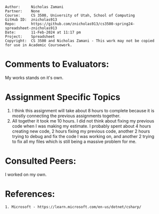 ```
Author:     Nicholas Zamani
Partner:    None
Course:     CS 3500, University of Utah, School of Computing
GitHub ID:  znicholas913
Repo:       https://github.com/znicholas913/cs3500-spring24-spreadsheet-znicholas913
Date:       11-Feb-2024 at 11:17 pm
Project:    Spreadsheet
Copyright:  CS 3500 and Nicholas Zamani - This work may not be copied for use in Academic Coursework.
```

# Comments to Evaluators:

My works stands on it's own.

# Assignment Specific Topics
1. I think this assignment will take about 8 hours to complete because it is mostly connecting the previous assignments
together.
2. All together it took me 10 hours. I did not think about fixing my previous code when I was making my estimate. I probably 
spent about 4 hours creating new code, 2 hours fixing my previous code, another 2 hours trying to debug and fix the 
code I was working on, and another 2 trying to fix all my files which is still being a massive problem for me. 

# Consulted Peers:

I worked on my own.

# References:

    1. Microsoft - https://learn.microsoft.com/en-us/dotnet/csharp/